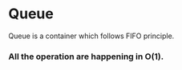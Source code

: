 # Queue

Queue is a container which follows FIFO principle.
<br>
### **All the operation are happening in O(1).**